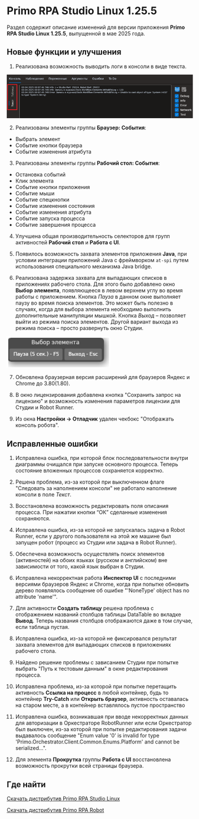 # Primo RPA Studio Linux 1.25.5

Раздел содержит описание изменений для версии приложения **Primo RPA Studio Linux 1.25.5**, выпущенной в мае 2025 года. 


## Новые функции и улучшения

1. Реализована возможность выводить логи в консоли в виде текста.

![alt](../resources/studio-linux/Debug-Console-LogsAsTextOrTable.png)

2. Реализованы элементы группы **Браузер: События**:
  * Выбрать элемент
  * Событие кнопки браузера
  * Событие изменения атрибута

3. Реализованы элементы группы **Рабочий стол: События**:
  * Остановка событий
  * Клик элемента
  * Событие кнопки приложения
  * Событие мыши
  * Событие спецкнопки
  * Событие изменения состояния
  * Событие изменения атрибута
  * Событие запуска процесса
  * Событие завершения процесса

4. Улучшена общая производительность селекторов для групп активностей **Рабочий стол** и **Работа с UI**.

5. Появилось возможность захвата элементов приложения **Java**, при условии интеграции приложений Java с фреймворком `at-spi` путем использования специального механизма Java bridge.

6. Реализована задержка захвата для выпадающих списков в приложениях рабочего стола. Для этого было добавлено окно **Выбор элемента**, появляющееся в левом верхнем углу во время работы с приложением. Кнопка *Пауза* в данном окне выполняет паузу во время поиска элементов. Это может быть полезно в случаях, когда для выбора элемента необходимо выполнить дополнительные манипуляции мышкой. Кнопка *Выход* – позволяет выйти из режима поиска элементов. Другой вариант выхода из режима поиска – просто развернуть окно Студии.

![alt](../resources/studio-linux/element-selection-pause.png)

7. Обновлена  браузерная версия расширений для браузеров Яндекс и Chrome до 3.80(1.80).

8. В окно лицензирования добавлена кнопка "Сохранить запрос на лицензию" и возможность изменения параметров лицензии для Студии и Robot Runner.

9. Из окна **Настройки -> Отладчик** удален чекбокс "Отображать консоль робота".


## Исправленные ошибки 

1. Исправлена ошибка, при которой блок последовательности внутри диаграммы очищался при запуске основного процесса. Теперь состояние вложенных процессов сохраняется корректно.

1. Решена проблема, из-за которой при выключенном флаге "Следовать за наполнением консоли" не работало наполнение консоли в поле *Текст*.

1. Восстановлена возможность редактировать поля описания процесса. При нажатии кнопки “ОК” сделанные изменения сохраняются.

1. Исправлена ошибка, из-за которой не запускалась задача в Robot Runner, если у другого пользователя на этой же машине был запущен робот (процесс из Студии или задача в Robot Runner).

1. Обеспечена возможность осуществлять поиск элементов (активностей) на обоих языках (русском и английском) вне зависимости от того, какой язык выбран в Студии.

1. Исправлена некорректная работа **Инспектор UI** с последними версиями браузеров Яндекс и Chrome, когда при попытке обновить дерево появлялось сообщение об ошибке "'NoneType' object has no attribute 'name'".

1. Для активности **Создать таблицу** решена проблема с отображением названий столбцов таблицы DataTable во вкладке **Вывод**. Теперь названия столбцов отображаются даже в том случае, если таблица пустая. 

1. Исправлена ошибка, из-за которой не фиксировался результат захвата элементов для выпадающих списков в приложениях рабочего стола. 

1. Найдено решение проблемы с зависанием Студии при попытке выбрать "Путь к тестовым данным" в окне редактирования процесса.

1. Исправлена проблема, из-за  которой при попытке перетащить активность **Ссылка на процесс** в любой контейнер, будь то контейнер **Try-Catch** или **Открыть браузер**, активность оставалась на старом месте, а в контейнер вставлялось пустое пространство

1. Исправлена ошибка, возникавшая при вводе некорректных данных для авторизации в Оркестраторе RobotRunner или если Оркестратор был выключен, из-за которой при попытке редактирования задачи выдавалось сообщение "Enum value '0' is invalid for type 'Primo.Orchestrator.Client.Common.Enums.Platform' and cannot be serialized...".

1. Для элемента **Прокрутка** группы **Работа с UI** восстановлена возможность прокрутки всей страницы браузера.


## Где найти 

[Скачать дистрибутив Primo RPA Studio Linux](https://disk.primo-rpa.ru/index.php/s/t9BHBjR6PP06Yax?path=%2FRelease%2FStudio)

[Скачать дистрибутив Primo RPA Robot](https://disk.primo-rpa.ru/index.php/s/t9BHBjR6PP06Yax?path=%2FRelease%2FRobot)
